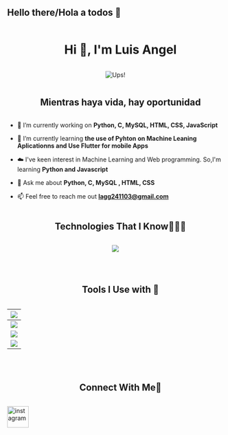 ## Hello there/Hola a todos 👋

<!--h1 without bottom border-->
<div id="user-content-toc">
  <ul align="center">
    <summary><h1 style="display: inline-block">Hi 👋, I'm Luis Angel</h1></summary>
  </ul>
</div>


<!--- snake -->
<div align="center">
  <img  src="https://media.tenor.com/lER2_kKTywYAAAAM/monkey-adult-swim.gif"
       alt="Ups!" /></a>
</div>


<!--h2 without bottom border-->
<div id="user-content-toc">
  <ul align="center">
      <summary><h2 style="display: inline-block">Mientras haya vida, hay oportunidad</h2></summary>
  </ul>
</div>


<!--Intro start-->
- 🔭 I’m currently working on **Python, C, MySQL, HTML, CSS, JavaScript**

- 🌱 I’m currently learning **the use of Pyhton on Machine Leaning Aplicationns and Use Flutter for mobile Apps**

- ☁️ I've keen interest in Machine Learning and Web programming. So,I'm learning **Python and Javascript**

- 💬 Ask me about **Python, C, MySQL , HTML, CSS**

- 📫 Feel free to reach me out **lagg241103@gmail.com**



   
<!--- stats (end) -->


<!--h1 without bottom border-->
<div id="user-content-toc">
  <ul align="center">
    <summary><h2 style="display: inline-block">Technologies That I Know👨🏻‍💻</h2></summary>
  </ul>
</div>
<!--tech stack icons-->
<p align="center">
  <a href="https://skillicons.dev">
    <img src="https://skillicons.dev/icons?i=,py,c,css,discord,figma,firebase,github,html,js,mysql,postman,vscode,kubernetes&perline=14" />
  </a>
</p>
<Br>

<div id="user-content-toc">
  <ul align="center">
    <summary><h2 style="display: inline-block">Tools I Use with 🐍</h2></summary>
  </ul>
</div>


|![](https://img.shields.io/badge/TensorFlow-FF6F00?style=for-the-badge&logo=TensorFlow&logoColor=white)|
|---|
|![](https://img.shields.io/badge/Numpy-777BB4?style=for-the-badge&logo=numpy&logoColor=white)|
|![](https://img.shields.io/badge/Plotly-239120?style=for-the-badge&logo=plotly&logoColor=white)|
|![](https://img.shields.io/badge/And%20More!-yellow?style=for-the-badge)|


<Br>


<!-- Connect with me -->
<!--h2 without bottom border-->
<div id="user-content-toc">
  <ul align="center">
    <summary><h2 style="display: inline-block">Connect With Me🤝</h2></summary>
  </ul>
</div>

<!--icons and links-->
<p align="center">


<a href="https://www.instagram.com/duangello24?igsh=MXN2dWJ2b3RzZTF4NQ==" target="blank"><img align="center" src="https://user-images.githubusercontent.com/88904952/234981169-2dd1e58f-4b7e-468c-8213-034ba62156c3.png" alt="instagram" height="50" width="50" /></a>
>
  
</p>
<!--
**Forajido24/Forajido24** is a ✨ _special_ ✨ repository because its `README.md` (this file) appears on your GitHub profile.

Here are some ideas to get you started:

- 🔭 I’m currently working on ...
- 🌱 I’m currently learning ...
- 👯 I’m looking to collaborate on ...
- 🤔 I’m looking for help with ...
- 💬 Ask me about ...
- 📫 How to reach me: ...
- 😄 Pronouns: ...
- ⚡ Fun fact: ...
-->
